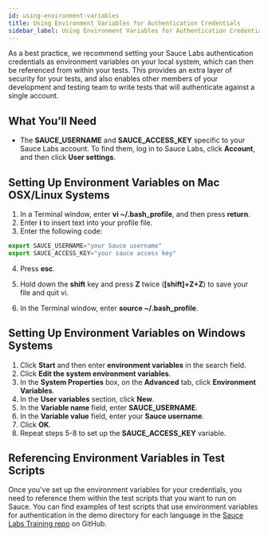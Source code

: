 ```yaml
---
id: using-environment-variables
title: Using Environment Variables for Authentication Credentials
sidebar_label: Using Environment Variables for Authentication Credentials
---
```


As a best practice, we recommend setting your Sauce Labs authentication credentials as environment variables on your local system, which can then be referenced from within your tests. This provides an extra layer of security for your tests, and also enables other members of your development and testing team to write tests that will authenticate against a single account.

## What You'll Need
* The **SAUCE_USERNAME** and **SAUCE_ACCESS_KEY** specific to your Sauce Labs account. To find them, log in to Sauce Labs, click **Account**, and then click **User settings**.

## Setting Up Environment Variables on Mac OSX/Linux Systems
1. In a Terminal window, enter **vi ~/.bash_profile**, and then press **return**.
2. Enter **i** to insert text into your profile file.
3. Enter the following code:
```js
export SAUCE_USERNAME="your Sauce username"
export SAUCE_ACCESS_KEY="your sauce access key"
```
4. Press **esc**.
5. Hold down the **shift** key and press **Z** twice (**[shift]+Z+Z**) to save your file and quit vi.

6. In the Terminal window, enter **source ~/.bash_profile**.

## Setting Up Environment Variables on Windows Systems
1. Click **Start** and then enter **environment variables** in the search field.
3. Click **Edit the system environment variables**.
4. In the **System Properties** box, on the **Advanced** tab, click **Environment Variables**.
5. In the **User variables** section, click **New**.
6. In the **Variable name** field, enter **SAUCE_USERNAME**.
7. In the **Variable value** field, enter your **Sauce username**.
8. Click **OK**.
9. Repeat steps 5-8 to set up the **SAUCE_ACCESS_KEY** variable.

## Referencing Environment Variables in Test Scripts
Once you've set up the environment variables for your credentials, you need to reference them within the test scripts that you want to run on Sauce. You can find examples of test scripts that use environment variables for authentication in the demo directory for each language in the [Sauce Labs Training repo](https://github.com/saucelabs-training) on GitHub.
